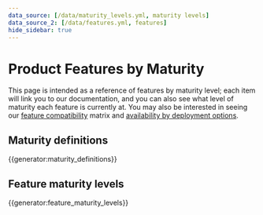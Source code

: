 ```yaml
---
data_source: [/data/maturity_levels.yml, maturity levels]
data_source_2: [/data/features.yml, features]
hide_sidebar: true
---
```


# Product Features by Maturity

This page is intended as a reference of features by maturity level; each item will link you to our documentation,
and you can also see what level of maturity each feature is currently at.
You may also be interested in seeing our [feature compatibility](feature_compatibility.md) matrix and [availability by deployment options](deployment_options.md).

## Maturity definitions

{{generator:maturity_definitions}}

## Feature maturity levels

{{generator:feature_maturity_levels}}
